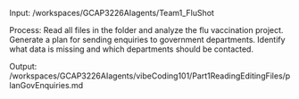 Input: /workspaces/GCAP3226AIagents/Team1_FluShot

Process: 
Read all files in the folder and analyze the flu vaccination project. Generate a plan for sending enquiries to government departments. Identify what data is missing and which departments should be contacted.

Output: /workspaces/GCAP3226AIagents/vibeCoding101/Part1ReadingEditingFiles/planGovEnquiries.md